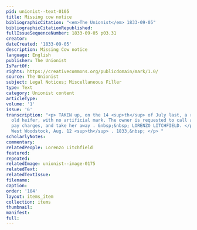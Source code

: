 ```yaml
---
pid: unionist--text-0105
title: Missing cow notice
bibliographicCitation: "<em>The Unionist</em> 1833-09-05"
bibliographicCitationRepublished: 
fullIssueSequenceNumber: 1833-09-05 p03.31
creator: 
dateCreated: '1833-09-05'
description: Missing Cow notice
language: English
publisher: The Unionist
IsPartOf: 
rights: https://creativecommons.org/publicdomain/mark/1.0/
source: The Unionist
subject: Legal Notices; Miscellaneous Filler
type: Text
category: Unionist content
articleType: 
volume: '1'
issue: '6'
transcription: "<p> TAKEN up, on the 14 <sup>th</sup> of July last, a red one year
  old heifer, with no artificial mark. The owner is requested to call and prove property,
  pay charges, and take her away . &nbsp;&nbsp; LORENZO LITCHFIELD. </p> <p> &nbsp;&nbsp;&nbsp;&nbsp;&nbsp;&nbsp;&nbsp;&nbsp;&nbsp;&nbsp;&nbsp;
  West Woodstock, Aug. 12 <sup>th</sup> . 1833,&nbsp; </p> "
scholarlyNotes: 
commentary: 
relatedPeople: Lorenzo Litchfield
featured: 
repeated: 
relatedImage: unionist--image-0175
relatedText: 
relatedTextIssue: 
filename: 
caption: 
order: '104'
layout: items_item
collection: items
thumbnail: 
manifest: 
full: 
---
```

